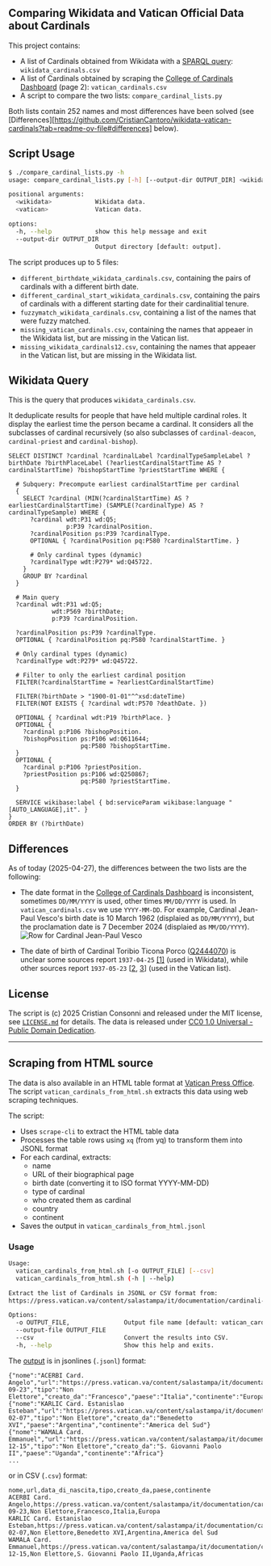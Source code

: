 Comparing Wikidata and Vatican Official Data about Cardinals
------------------------------------------------------------

This project contains:
  * A list of Cardinals obtained from Wikidata with a [SPARQL query](https://query.wikidata.org/): `wikidata_cardinals.csv`
  * A list of Cardinals obtained by scraping the [College of Cardinals Dashboard](https://press.vatican.va/content/salastampa/en/documentation/cardinali---statistiche/dashboard-collegio-cardinalizio.html) (page 2): `vatican_cardinals.csv`
  * A script to compare the two lists: `compare_cardinal_lists.py`

Both lists contain 252 names and most differences have been solved (see [Differences][https://github.com/CristianCantoro/wikidata-vatican-cardinals?tab=readme-ov-file#differences] below).

## Script Usage

```bash
$ ./compare_cardinal_lists.py -h
usage: compare_cardinal_lists.py [-h] [--output-dir OUTPUT_DIR] <wikidata> <vatican>

positional arguments:
  <wikidata>            Wikidata data.
  <vatican>             Vatican data.

options:
  -h, --help            show this help message and exit
  --output-dir OUTPUT_DIR
                        Output directory [default: output].
```

The script produces up to 5 files:
  * `different_birthdate_wikidata_cardinals.csv`, containing the pairs of cardinals with a different birth date.
  * `different_cardinal_start_wikidata_cardinals.csv`, containing the pairs of cardinals with a different starting date for their cardinalitial tenure.
  * `fuzzymatch_wikidata_cardinals.csv`, containing a list of the names that were fuzzy matched.
  * `missing_vatican_cardinals.csv`, containing the names that appeaer in the Wikidata list, but are missing in the Vatican list.
  * `missing_wikidata_cardinals12.csv`, containing the names that appeaer in the Vatican list, but are missing in the Wikidata list.


## Wikidata Query

This is the query that produces `wikidata_cardinals.csv`.

It deduplicate results for people that have held multiple cardinal roles. It display the earliest time the person became a cardinal. It considers all the subclasses of cardinal recursively (so also subclasses of `cardinal-deacon`, `cardinal-priest` and `cardinal-bishop`).

```sparql
SELECT DISTINCT ?cardinal ?cardinalLabel ?cardinalTypeSampleLabel ?birthDate ?birthPlaceLabel (?earliestCardinalStartTime AS ?cardinalStartTime) ?bishopStartTime ?priestStartTime WHERE {

  # Subquery: Precompute earliest cardinalStartTime per cardinal
  {
    SELECT ?cardinal (MIN(?cardinalStartTime) AS ?earliestCardinalStartTime) (SAMPLE(?cardinalType) AS ?cardinalTypeSample) WHERE {
      ?cardinal wdt:P31 wd:Q5;
                p:P39 ?cardinalPosition.
      ?cardinalPosition ps:P39 ?cardinalType.
      OPTIONAL { ?cardinalPosition pq:P580 ?cardinalStartTime. }

      # Only cardinal types (dynamic)
      ?cardinalType wdt:P279* wd:Q45722.
    }
    GROUP BY ?cardinal
  }

  # Main query
  ?cardinal wdt:P31 wd:Q5;
            wdt:P569 ?birthDate;
            p:P39 ?cardinalPosition.

  ?cardinalPosition ps:P39 ?cardinalType.
  OPTIONAL { ?cardinalPosition pq:P580 ?cardinalStartTime. }

  # Only cardinal types (dynamic)
  ?cardinalType wdt:P279* wd:Q45722.

  # Filter to only the earliest cardinal position
  FILTER(?cardinalStartTime = ?earliestCardinalStartTime)

  FILTER(?birthDate > "1900-01-01"^^xsd:dateTime)
  FILTER(NOT EXISTS { ?cardinal wdt:P570 ?deathDate. })

  OPTIONAL { ?cardinal wdt:P19 ?birthPlace. }
  OPTIONAL {
    ?cardinal p:P106 ?bishopPosition.
    ?bishopPosition ps:P106 wd:Q611644;
                    pq:P580 ?bishopStartTime.
  }
  OPTIONAL {
    ?cardinal p:P106 ?priestPosition.
    ?priestPosition ps:P106 wd:Q250867;
                    pq:P580 ?priestStartTime.
  }

  SERVICE wikibase:label { bd:serviceParam wikibase:language "[AUTO_LANGUAGE],it". }
}
ORDER BY (?birthDate)
```

## Differences

As of today (2025-04-27), the differences between the two lists are the following:
  * The date format in the [College of Cardinals Dashboard](https://press.vatican.va/content/salastampa/en/documentation/cardinali---statistiche/dashboard-collegio-cardinalizio.html) is inconsistent, sometimes `DD/MM/YYYY` is used, other times `MM/DD/YYYY` is used. In `vatican_cardinals.csv` we use `YYYY-MM-DD`. For example, Cardinal Jean-Paul Vesco's birth date is 10 March 1962 (displaied as `DD/MM/YYYY`), but the proclamation date is 7 December 2024 (displaied as `MM/DD/YYYY`).
  ![Row for Cardinal Jean-Paul Vesco](https://i.imgur.com/AeRXjb6.png)


  * The date of birth of Cardinal Toribio Ticona Porco ([Q2444070](https://www.wikidata.org/wiki/Q2444070)) is unclear some sources report `1937-04-25` [[1]](https://press.vatican.va/content/salastampa/en/documentation/cardinali_biografie/cardinali_bio_porcoticona_t.html) (used in Wikidata), while other sources report `1937-05-23` [[2](https://www.catholic-hierarchy.org/bishop/btipo.html), [3](https://cardinals.fiu.edu/bios2018.htm#Ticona)] (used in the Vatican list).

## License

The script is (c) 2025 Cristian Consonni and released under the MIT license, see [`LICENSE.md`](https://github.com/CristianCantoro/wikidata-vatican-cardinals/blob/main/LICENSE.md) for details. The data is released under [CC0 1.0 Universal - Public Domain Dedication](https://creativecommons.org/publicdomain/zero/1.0/).

---

## Scraping from HTML source

The data is also available in an HTML table format at [Vatican Press Office](https://press.vatican.va/content/salastampa/it/documentation/cardinali---statistiche/elenco_per_eta.html). The script `vatican_cardinals_from_html.sh` extracts this data using web scraping techniques.

The script:

- Uses `scrape-cli` to extract the HTML table data
- Processes the table rows using `xq` (from yq) to transform them into JSONL format
- For each cardinal, extracts:
  - name
  - URL of their biographical page
  - birth date (converting it to ISO format YYYY-MM-DD)
  - type of cardinal
  - who created them as cardinal
  - country
  - continent
- Saves the output in `vatican_cardinals_from_html.jsonl`

### Usage

```bash
Usage:
  vatican_cardinals_from_html.sh [-o OUTPUT_FILE] [--csv]
  vatican_cardinals_from_html.sh (-h | --help)

Extract the list of Cardinals in JSONL or CSV format from:
https://press.vatican.va/content/salastampa/it/documentation/cardinali---statistiche/elenco_per_eta.html

Options:
  -o OUTPUT_FILE,               Output file name [default: vatican_cardinals_from_html.<ext>]
  --output-file OUTPUT_FILE
  --csv                         Convert the results into CSV.
  -h, --help                    Show this help and exits.
```

The [output](vatican_cardinals_from_html.jsonl) is in jsonlines (`.jsonl`) format:

```
{"nome":"ACERBI Card. Angelo","url":"https://press.vatican.va/content/salastampa/it/documentation/cardinali_biografie/cardinali_bio_acerbi_a.html","data_di_nascita":"1925-09-23","tipo":"Non Elettore","creato_da":"Francesco","paese":"Italia","continente":"Europa"}
{"nome":"KARLIC Card. Estanislao Esteban","url":"https://press.vatican.va/content/salastampa/it/documentation/cardinali_biografie/cardinali_bio_karlic_ee.html","data_di_nascita":"1926-02-07","tipo":"Non Elettore","creato_da":"Benedetto XVI","paese":"Argentina","continente":"America del Sud"}
{"nome":"WAMALA Card. Emmanuel","url":"https://press.vatican.va/content/salastampa/it/documentation/cardinali_biografie/cardinali_bio_wamala_e.html","data_di_nascita":"1926-12-15","tipo":"Non Elettore","creato_da":"S. Giovanni Paolo II","paese":"Uganda","continente":"Africa"}
...
```

or in CSV (`.csv`) format:
```
nome,url,data_di_nascita,tipo,creato_da,paese,continente
ACERBI Card. Angelo,https://press.vatican.va/content/salastampa/it/documentation/cardinali_biografie/cardinali_bio_acerbi_a.html,1925-09-23,Non Elettore,Francesco,Italia,Europa
KARLIC Card. Estanislao Esteban,https://press.vatican.va/content/salastampa/it/documentation/cardinali_biografie/cardinali_bio_karlic_ee.html,1926-02-07,Non Elettore,Benedetto XVI,Argentina,America del Sud
WAMALA Card. Emmanuel,https://press.vatican.va/content/salastampa/it/documentation/cardinali_biografie/cardinali_bio_wamala_e.html,1926-12-15,Non Elettore,S. Giovanni Paolo II,Uganda,Africas
```
